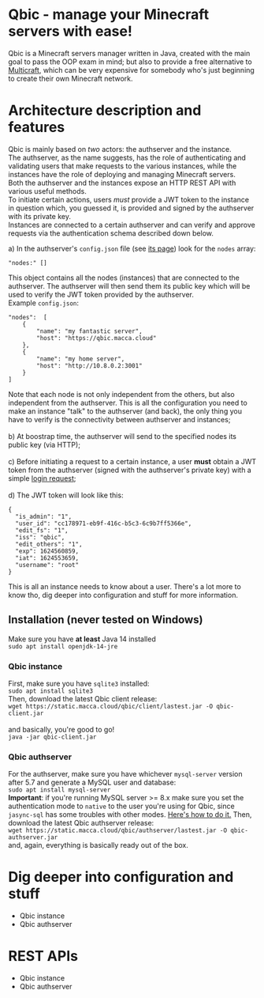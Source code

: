 # Qbic - manage your Minecraft servers with ease!
Qbic is a Minecraft servers manager written in Java, created with the main goal to pass the OOP exam in mind; but also to provide a free alternative to [Multicraft](https://multicraft.org), which can be very expensive for somebody who's just beginning to create their own Minecraft network.



# Architecture description and features
Qbic is mainly based on *two* actors: the authserver and the instance.<br>
The authserver, as the name suggests, has the role of authenticating and validating users that make requests to the various instances, while the instances have the role of deploying and managing Minecraft servers.<br>
Both the authserver and the instances expose an HTTP REST API with various useful methods.
<br>
To initiate certain actions, users *must* provide a JWT token to the instance in question which, you guessed it, is provided and signed by the authserver with its  private key.
<br>
Instances are connected to a certain authserver and can verify and approve requests via the authentication schema described down below.
<br> 

a) In the authserver's `config.json` file (see [its page](https://github.com/lugli-maccaferri/qbic-demo/tree/main/authserver)) look for the `nodes` array:<br>
```
"nodes:" []
```
This object contains all the nodes (instances) that are connected to the authserver. The authserver will then send them its public key which will be used to verify the JWT token provided by the authserver.<br>
Example `config.json`:
```
"nodes":  [  
	{  
		"name": "my fantastic server",  
		"host": "https://qbic.macca.cloud"  
	},  
	{  
		"name": "my home server",  
		"host": "http://10.8.0.2:3001"  
	}  
]
```
Note that each node is not only independent from the others, but also independent from the authserver. This is all the configuration you need to make an instance "talk" to the authserver (and back), the only thing you have to verify is the connectivity between authserver and instances;<br><br>
b) At boostrap time, the authserver will send to the specified nodes its public key (via HTTP);
<br><br>
c) Before initiating a request to a certain instance, a user **must** obtain a JWT token from the authserver (signed with the authserver's private key) with a simple [login request](#login_request);
<br><br>
d) The JWT token will look like this: 
```
{
  "is_admin": "1",
  "user_id": "cc178971-eb9f-416c-b5c3-6c9b7ff5366e",
  "edit_fs": "1",
  "iss": "qbic",
  "edit_others": "1",
  "exp": 1624560859,
  "iat": 1624553659,
  "username": "root"
}
```
This is all an instance needs to know about a user.
There's a lot more to know tho, dig deeper into configuration and stuff for more information.<br>

## Installation (never tested on Windows)
Make sure you have **at least** Java 14 installed<br>
`sudo apt install openjdk-14-jre`

### Qbic instance
First, make sure you have `sqlite3` installed:<br>
`sudo apt install sqlite3`<br>
Then, download the latest Qbic client release:<br>
`wget https://static.macca.cloud/qbic/client/lastest.jar -O qbic-client.jar`<br>
<br>
and basically, you're good to go! <br>
`java -jar qbic-client.jar`

### Qbic authserver
For the authserver, make sure you have whichever `mysql-server` version after 5.7 and generate a MySQL user and database:<br>
`sudo apt install mysql-server`<br>
**Important**: if you're running MySQL server >= 8.x make sure you set the authentication mode to `native` to the user you're using for Qbic, since `jasync-sql` has some troubles with other modes. [Here's how to do it.](https://medium.com/@crmcmullen/how-to-run-mysql-8-0-with-native-password-authentication-502de5bac661)
Then, download the latest Qbic authserver release:<br>
`wget https://static.macca.cloud/qbic/authserver/lastest.jar -O qbic-authserver.jar`<br>
and, again, everything is basically ready out of the box.

# Dig deeper into configuration and stuff
- Qbic instance
- Qbic authserver

# REST APIs
- Qbic instance
- Qbic authserver
